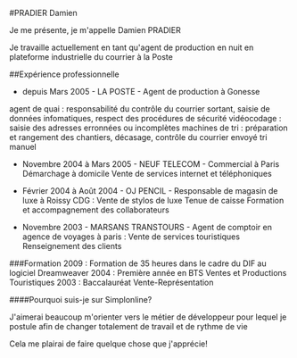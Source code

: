 #PRADIER Damien

Je me présente, je m'appelle Damien PRADIER

Je travaille actuellement en tant qu'agent de production  en nuit 
en plateforme industrielle du courrier à la Poste


##Expérience professionnelle

* depuis Mars 2005 - LA POSTE - Agent de production à Gonesse

agent de quai : responsabilité du contrôle du courrier sortant, saisie de 
données infomatiques, respect des procédures de sécurité
vidéocodage : saisie des adresses erronnées ou incomplètes
machines de tri : préparation et rangement des chantiers, décasage, contrôle
du courrier envoyé
tri manuel

* Novembre 2004 à Mars 2005 - NEUF TELECOM - Commercial à Paris
Démarchage à domicile
Vente de services internet et téléphoniques

* Février 2004 à Août 2004 - OJ PENCIL - Responsable de magasin de luxe à
Roissy CDG :
Vente de stylos de luxe
Tenue de caisse
Formation et accompagnement des collaborateurs

* Novembre 2003 - MARSANS TRANSTOURS - Agent de comptoir en agence de voyages à 
paris :
Vente de services touristiques
Renseignement des clients

###Formation
2009 : Formation de 35 heures dans le cadre du DIF au logiciel Dreamweaver
2004 : Première année en BTS Ventes et Productions Touristiques
2003 : Baccalauréat Vente-Représentation

####Pourquoi suis-je sur Simplonline?

J'aimerai beaucoup m'orienter vers le métier de développeur pour lequel je 
postule afin de changer totalement de travail et de rythme de vie

Cela me plairai de faire quelque chose que j'apprécie!



